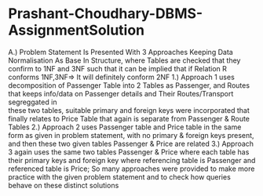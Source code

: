 # Prashant-Choudhary-DBMS-AssignmentSolution
A.) Problem Statement Is Presented With 3 Approaches Keeping Data Normalisation As Base In Structure, where Tables are checked that they confirm to 1NF and 3NF such that
it can be implied that if Relation R conforms 1NF,3NF=> It will definitely conform 2NF
1.) Approach 1 uses decomposition of Passenger Table into 2 Tables as Passenger, and Routes that keeps info/data on Passenger details and Their Routes/Transport segreggated in  
these two tables, suitable primary and foreign keys were incorporated that finally relates to Price Table that again is separate from Passenger & Route Tables
2.) Approach 2 uses Passenger table and Price table in the same form as given in problem statement, with no primary & foreign keys present, and then these two given tables
Passenger & Price are related
3.) Approach 3 again uses the same two tables Passenger & Price where each table has their primary keys and foreign key where referencing table is Passenger and referenced 
table is Price;
So many approaches were provided to make more practice with the given problem statement and to check how queries behave on these distinct solutions
